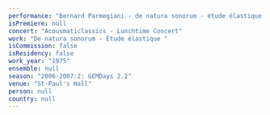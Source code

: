 ```yaml
---
performance: "Bernard Parmegiani - de natura sonorum - étude élastique "
isPremiere: null
concert: "Acousmaticlassics - Lunchtime Concert"
work: "De natura sonorum - Étude élastique "
isCommission: false
isResidency: false
work_year: "1975"
ensemble: null
season: "2006-2007:2: GEMDays 2.2"
venue: "St-Paul's Hall"
person: null
country: null
---
```


